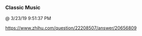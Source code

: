 ﻿

### Classic Music
@ 3/23/19 9:51:37 PM

https://www.zhihu.com/question/22208507/answer/20656809


